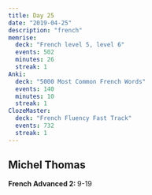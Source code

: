 ```yaml
---
title: Day 25
date: "2019-04-25"
description: "french"
memrise:
  deck: "French level 5, level 6"
  events: 502
  minutes: 26
  streak: 1
Anki:
  deck: "5000 Most Common French Words"
  events: 140
  minutes: 10
  streak: 1
ClozeMaster:
  deck: "French Fluency Fast Track"
  events: 732
  streak: 1
---
```


<h2>Michel Thomas</h2>
<strong>French Advanced 2: </strong>9-19
